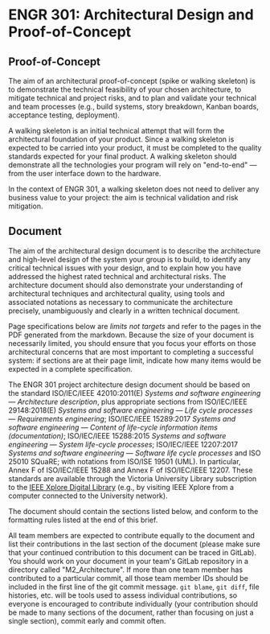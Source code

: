 # ENGR 301: Architectural Design and Proof-of-Concept

## Proof-of-Concept

The aim of an architectural proof-of-concept (spike or walking skeleton)
is to demonstrate the technical feasibility of your chosen architecture,
to mitigate technical and project risks, and to plan and validate your
technical and team processes (e.g., build systems, story breakdown,
Kanban boards, acceptance testing, deployment).

A walking skeleton is an initial technical attempt that will form the
architectural foundation of your product. Since a walking skeleton is
expected to be carried into your product, it must be completed to the
quality standards expected for your final product. A walking skeleton
should demonstrate all the technologies your program will rely on
"end-to-end" &mdash; from the user interface down to the hardware.

In the context of ENGR 301, a walking skeleton does not need to deliver
any business value to your project: the aim is technical validation and
risk mitigation.

## Document

The aim of the architectural design document is to describe the
architecture and high-level design of the system your group is to build,
to identify any critical technical issues with your design, and to
explain how you have addressed the highest rated technical and
architectural risks. The architecture document should also demonstrate
your understanding of architectural techniques and architectural
quality, using tools and associated notations as necessary to
communicate the architecture precisely, unambiguously and clearly in a
written technical document.

Page specifications below are *limits not targets* and refer to the
pages in the PDF generated from the markdown. Because the size of your
document is necessarily limited, you should ensure that you focus your
efforts on those architectural concerns that are most important to
completing a successful system: if sections are at their page limit,
indicate how many items would be expected in a complete specification.

The ENGR 301 project architecture design document should be based on the
standard ISO/IEC/IEEE 42010:2011(E) _Systems and software engineering
&mdash; Architecture description_, plus appropriate sections from
ISO/IEC/IEEE 29148:2018(E) _Systems and software engineering &mdash;
Life cycle processes &mdash; Requirements engineering_; ISO/IEC/IEEE
15289:2017 _Systems and software engineering &mdash; Content of
life-cycle information items (documentation)_; ISO/IEC/IEEE 15288:2015
_Systems and software engineering &mdash; System life-cycle processes_;
ISO/IEC/IEEE 12207:2017 _Systems and software engineering &mdash;
Software life cycle processes_ and ISO 25010 SQuaRE; with notations from
ISO/ISE 19501 (UML). In particular, Annex F of ISO/IEC/IEEE 15288 and
Annex F of ISO/IEC/IEEE 12207. These standards are available through the
Victoria University Library subscription to the
[IEEE Xplore Digital Library](https://ieeexplore.ieee.org/) (e.g., by
visiting IEEE Xplore from a computer connected to the University
network).

The document should contain the sections listed below, and conform to
the formatting rules listed at the end of this brief.

All team members are expected to contribute equally to the document and
list their contributions in the last section of the document (please
make sure that your continued contribution to this document can be
traced in GitLab). You should work on your document in your team's
GitLab repository in a directory called "M2_Architecture". If more than
one team member has contributed to a particular commit, all those team
member IDs should be included in the first line of the git commit
message. ``git blame``, ``git diff``, file histories, etc. will be tools
used to assess individual contributions, so everyone is encouraged to
contribute individually (your contribution should be made to many
sections of the document, rather than focusing on just a single
section), commit early and commit often.
